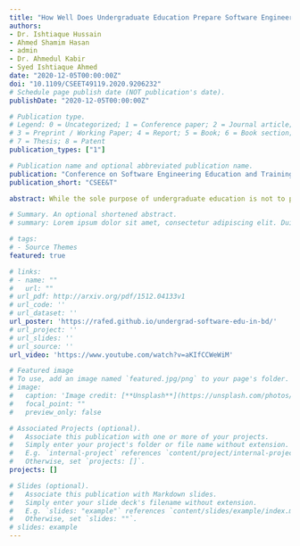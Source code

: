 ```yaml
---
title: "How Well Does Undergraduate Education Prepare Software Engineers? Perspectives of Practitioners in Bangladesh"
authors:
- Dr. Ishtiaque Hussain
- Ahmed Shamim Hasan
- admin
- Dr. Ahmedul Kabir
- Syed Ishtiaque Ahmed
date: "2020-12-05T00:00:00Z"
doi: "10.1109/CSEET49119.2020.9206232"
# Schedule page publish date (NOT publication's date).
publishDate: "2020-12-05T00:00:00Z"

# Publication type.
# Legend: 0 = Uncategorized; 1 = Conference paper; 2 = Journal article;
# 3 = Preprint / Working Paper; 4 = Report; 5 = Book; 6 = Book section;
# 7 = Thesis; 8 = Patent
publication_types: ["1"]

# Publication name and optional abbreviated publication name.
publication: "Conference on Software Engineering Education and Training"
publication_short: "CSEE&T"

abstract: While the sole purpose of undergraduate education is not to prepare the students for the industry, it is certainly one of its important objectives. In this work, we investigate how well the Bangladeshi software and IT-related undergraduate education prepares the students for the software industry. We conducted semi-structured interviews of twenty practitioners from the Bangladeshi software industry. During the interviews, these practitioners provided commentary on where they believe the undergraduate education system falls short, and provided their suggestions for improvement. Based on the themes discovered from the interviews, we created a survey where more than two hundred practitioners participated. The results of our work suggest that most of the practitioners believe that, while some aspects of the undergraduate education are fine, the undergraduate education system leaves its graduates largely unprepared for the software industry. In this paper, we summarize and present the practitioners' opinions on some key areas including but not limited to updating of syllabi, internships as part of the curricula, the nature, length and evaluation process of undergraduate projects, pedagogical issues, and academic practices.

# Summary. An optional shortened abstract.
# summary: Lorem ipsum dolor sit amet, consectetur adipiscing elit. Duis posuere tellus ac convallis placerat. Proin tincidunt magna sed ex sollicitudin condimentum.

# tags:
# - Source Themes
featured: true

# links:
# - name: ""
#   url: ""
# url_pdf: http://arxiv.org/pdf/1512.04133v1
# url_code: ''
# url_dataset: ''
url_poster: 'https://rafed.github.io/undergrad-software-edu-in-bd/'
# url_project: ''
# url_slides: ''
# url_source: ''
url_video: 'https://www.youtube.com/watch?v=aKIfCCWeWiM'

# Featured image
# To use, add an image named `featured.jpg/png` to your page's folder. 
# image:
#   caption: 'Image credit: [**Unsplash**](https://unsplash.com/photos/jdD8gXaTZsc)'
#   focal_point: ""
#   preview_only: false

# Associated Projects (optional).
#   Associate this publication with one or more of your projects.
#   Simply enter your project's folder or file name without extension.
#   E.g. `internal-project` references `content/project/internal-project/index.md`.
#   Otherwise, set `projects: []`.
projects: []

# Slides (optional).
#   Associate this publication with Markdown slides.
#   Simply enter your slide deck's filename without extension.
#   E.g. `slides: "example"` references `content/slides/example/index.md`.
#   Otherwise, set `slides: ""`.
# slides: example
---
```


<!-- {{% callout note %}}
Click the *Cite* button above to demo the feature to enable visitors to import publication metadata into their reference management software.
{{% /callout %}}

{{% callout note %}}
Create your slides in Markdown - click the *Slides* button to check out the example.
{{% /callout %}}

Supplementary notes can be added here, including [code, math, and images](https://wowchemy.com/docs/writing-markdown-latex/). -->
